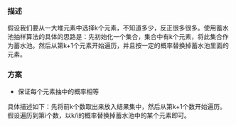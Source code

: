 ### 描述

假设我们要从一大堆元素中选择k个元素，不知道多少，反正很多很多。使用蓄水池抽样算法的具体的思路是：先初始化一个集合，集合中有k个元素，将此集合作为蓄水池。然后从第k+1个元素开始遍历，并且按一定的概率替换掉蓄水池里面的元素。

### 方案

- 保证每个元素抽中的概率相等

具体描述如下：先将前k个数取出来放入结果集中，然后从第k+1个数开始遍历。假设遍历到第i个数，以k/i的概率替换掉蓄水池中的某个元素即可。